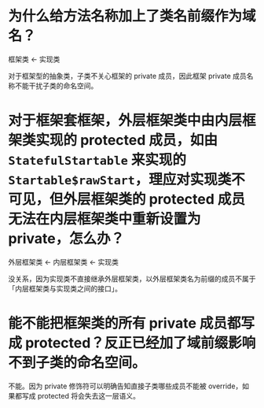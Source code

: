 # 为什么给方法名称加上了类名前缀作为域名？

框架类 <- 实现类

对于框架型的抽象类，子类不关心框架的 private 成员，因此框架 private 成员名称不能干扰子类的命名空间。

# 对于框架套框架，外层框架类中由内层框架类实现的 protected 成员，如由 `StatefulStartable` 来实现的 `Startable$rawStart`，理应对实现类不可见，但外层框架类的 protected 成员无法在内层框架类中重新设置为 private，怎么办？

外层框架类 <- 内层框架类 <- 实现类

没关系，因为实现类不直接继承外层框架类，以外层框架类名为前缀的成员不属于「内层框架类与实现类之间的接口」。

# 能不能把框架类的所有 private 成员都写成 protected？反正已经加了域前缀影响不到子类的命名空间。

不能。因为 private 修饰符可以明确告知直接子类哪些成员不能被 override，如果都写成 protected 将会失去这一层语义。
